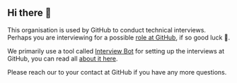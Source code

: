 ## Hi there 👋 

This organisation is used by GitHub to conduct technical interviews. Perhaps you are interviewing for a possible [role at GitHub](https://github.com/careers), if so good luck 🌈.

We primarily use a tool called [Interview Bot](https://github.com/apps/interview-bot-ng) for setting up the interviews at GitHub, you can read all [about it here](https://github.blog/2022-03-31-how-github-does-take-home-technical-interviews/).

Please reach our to your contact at GitHub if you have any more questions.



<!--

**Here are some ideas to get you started:**

🙋‍♀️ A short introduction - what is your organization all about?
🌈 Contribution guidelines - how can the community get involved?
👩‍💻 Useful resources - where can the community find your docs? Is there anything else the community should know?
🍿 Fun facts - what does your team eat for breakfast?
🧙 Remember, you can do mighty things with the power of [Markdown](https://docs.github.com/github/writing-on-github/getting-started-with-writing-and-formatting-on-github/basic-writing-and-formatting-syntax)
-->

